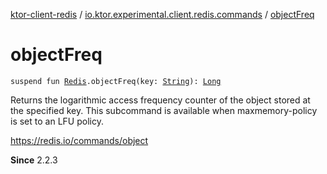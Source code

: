 [ktor-client-redis](../index.md) / [io.ktor.experimental.client.redis.commands](index.md) / [objectFreq](./object-freq.md)

# objectFreq

`suspend fun `[`Redis`](../io.ktor.experimental.client.redis/-redis/index.md)`.objectFreq(key: `[`String`](https://kotlinlang.org/api/latest/jvm/stdlib/kotlin/-string/index.html)`): `[`Long`](https://kotlinlang.org/api/latest/jvm/stdlib/kotlin/-long/index.html)

Returns the logarithmic access frequency counter of the object stored at the specified key.
This subcommand is available when maxmemory-policy is set to an LFU policy.

https://redis.io/commands/object

**Since**
2.2.3

